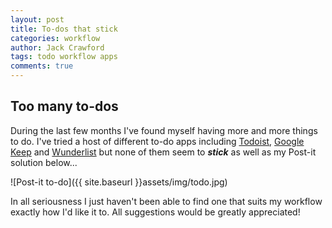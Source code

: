 ```yaml
---
layout: post
title: To-dos that stick
categories: workflow
author: Jack Crawford
tags: todo workflow apps
comments: true
---
```


## Too many to-dos
During the last few months I've found myself having more and more things to do. I've tried a host of different to-do apps including [Todoist](https://en.todoist.com/), [Google Keep](https://keep.google.com/) and [Wunderlist](https://www.wunderlist.com/) but none of them seem to _**stick**_ as well as my Post-it solution below...

![Post-it to-do]({{ site.baseurl }}assets/img/todo.jpg)

In all seriousness I just haven't been able to find one that suits my workflow exactly how I'd like it to. All suggestions would be greatly appreciated!
